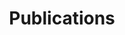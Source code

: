 ---
title: Publications
in_menu_popup: false
order: 5
sections:

  - file: cmldtpublications
    layout: image-block
    data:
      image: /media/images/2x1/cmldt-publications.jpg
      colorclassimg: primary
      colorclasstxt: secondary
      image_pos: first

  - file: cmldtlink
    layout: text

render_this: no # no | before | after
in_shortcuts: true
---